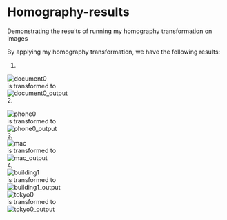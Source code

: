 # Homography-results
Demonstrating the results of running my homography transformation on images

By applying my homography transformation, we have the following results:<br />
1. <br />
![document0](https://user-images.githubusercontent.com/74875627/194393654-a72c38a5-269c-479d-9450-92a1cdc6f12a.jpg)<br />
is transformed to<br />
![document0_output](https://user-images.githubusercontent.com/74875627/194395001-adfca21a-02a6-4c9c-8924-ce6cb1051809.png)<br />
2. <br />

![phone0](https://user-images.githubusercontent.com/74875627/194394133-a62c549d-f247-4aeb-94e2-1752d9a6c042.jpg) <br />
is transformed to<br />
![phone0_output](https://user-images.githubusercontent.com/74875627/194394160-bfabb2b6-6191-4754-b093-736652e65f5e.png)<br />
3.<br />
![mac](https://user-images.githubusercontent.com/74875627/194394227-26886311-05ac-4be1-8527-ee6eed8c0d62.jpg)<br />
is transformed to<br />
![mac_output](https://user-images.githubusercontent.com/74875627/194394314-0e56daad-6478-45a8-b0b6-012da1031ae2.png)<br />
4.<br />
![building1](https://user-images.githubusercontent.com/74875627/194395149-76b2c120-7fe5-4b8a-bd07-4f24f4b753af.jpg)<br />
is transformed to<br />
![building1_output](https://user-images.githubusercontent.com/74875627/194395297-0b9f28d3-bc00-4935-b1b7-b13f17ae36ab.png)<br />
![tokyo0](https://user-images.githubusercontent.com/74875627/194394394-8ff11e33-aab0-4456-a562-260f70272a14.jpg)<br />
is transformed to<br />
![tokyo0_output](https://user-images.githubusercontent.com/74875627/194394425-b8452ae6-8e9e-4c84-b9b8-2fb5b06d4d96.png)<br />
